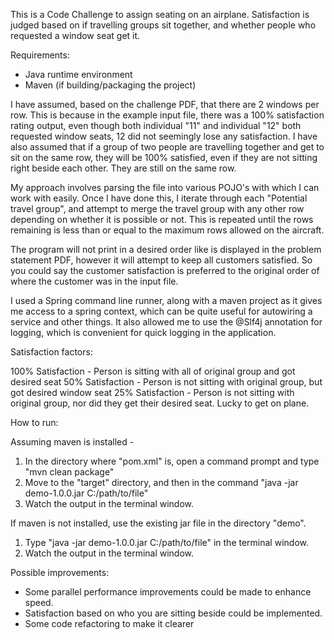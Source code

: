 This is a Code Challenge to assign seating on an airplane. Satisfaction is judged based on
if travelling groups sit together, and whether people who requested a window seat get it.

Requirements:
* Java runtime environment
* Maven (if building/packaging the project)

I have assumed, based on the challenge PDF, that there are 2 windows per row. This is because
in the example input file, there was a 100% satisfaction rating output, even though both
individual "11" and individual "12" both requested window seats, 12 did not seemingly lose
any satisfaction. I have also assumed that if a group of two people are travelling together
and get to sit on the same row, they will be 100% satisfied, even if they are not sitting
right beside each other. They are still on the same row.

My approach involves parsing the file into various POJO's with which I can work with easily.
Once I have done this, I iterate through each "Potential travel group", and attempt to merge
the travel group with any other row depending on whether it is possible or not. This is repeated
until the rows remaining is less than or equal to the maximum rows allowed on the aircraft.

The program will not print in a desired order like is displayed in the problem statement PDF,
however it will attempt to keep all customers satisfied. So you could say the customer satisfaction
is preferred to the original order of where the customer was in the input file.

I used a Spring command line runner, along with a maven project as it gives me access
to a spring context, which can be quite useful for autowiring a service and other things.
It also allowed me to use the @Slf4j annotation for logging, which is convenient for quick
logging in the application.

Satisfaction factors:

100% Satisfaction - Person is sitting with all of original group and got desired seat
50% Satisfaction - Person is not sitting with original group, but got desired window seat
25% Satisfaction - Person is not sitting with original group, nor did they get their desired seat. Lucky to get on plane.

How to run:

Assuming maven is installed -
1. In the directory where "pom.xml" is, open a command prompt and type "mvn clean package"
2. Move to the "target" directory, and then in the command "java -jar demo-1.0.0.jar C:/path/to/file"
3. Watch the output in the terminal window.

If maven is not installed, use the existing jar file in the directory "demo".
1. Type "java -jar demo-1.0.0.jar C:/path/to/file" in the terminal window.
2. Watch the output in the terminal window.

Possible improvements:
* Some parallel performance improvements could be made to enhance speed.
* Satisfaction based on who you are sitting beside could be implemented.
* Some code refactoring to make it clearer